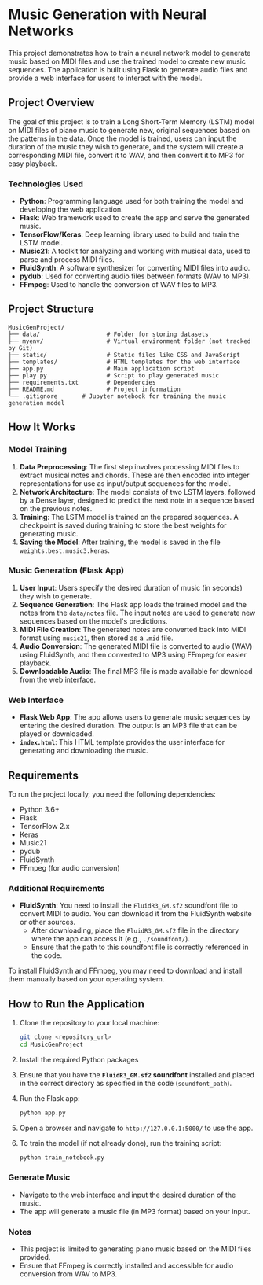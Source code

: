 
# Music Generation with Neural Networks

This project demonstrates how to train a neural network model to generate music based on MIDI files and use the trained model to create new music sequences. The application is built using Flask to generate audio files and provide a web interface for users to interact with the model. 

## Project Overview

The goal of this project is to train a Long Short-Term Memory (LSTM) model on MIDI files of piano music to generate new, original sequences based on the patterns in the data. Once the model is trained, users can input the duration of the music they wish to generate, and the system will create a corresponding MIDI file, convert it to WAV, and then convert it to MP3 for easy playback.

### Technologies Used
- **Python**: Programming language used for both training the model and developing the web application.
- **Flask**: Web framework used to create the app and serve the generated music.
- **TensorFlow/Keras**: Deep learning library used to build and train the LSTM model.
- **Music21**: A toolkit for analyzing and working with musical data, used to parse and process MIDI files.
- **FluidSynth**: A software synthesizer for converting MIDI files into audio.
- **pydub**: Used for converting audio files between formats (WAV to MP3).
- **FFmpeg**: Used to handle the conversion of WAV files to MP3.

## Project Structure

```
MusicGenProject/
├── data/                   # Folder for storing datasets
├── myenv/                  # Virtual environment folder (not tracked by Git)
├── static/                 # Static files like CSS and JavaScript
├── templates/              # HTML templates for the web interface
├── app.py                  # Main application script
├── play.py                 # Script to play generated music
├── requirements.txt        # Dependencies
├── README.md               # Project information
└── .gitignore       # Jupyter notebook for training the music generation model
```

## How It Works

### Model Training

1. **Data Preprocessing**: The first step involves processing MIDI files to extract musical notes and chords. These are then encoded into integer representations for use as input/output sequences for the model.
2. **Network Architecture**: The model consists of two LSTM layers, followed by a Dense layer, designed to predict the next note in a sequence based on the previous notes.
3. **Training**: The LSTM model is trained on the prepared sequences. A checkpoint is saved during training to store the best weights for generating music.
4. **Saving the Model**: After training, the model is saved in the file `weights.best.music3.keras`.

### Music Generation (Flask App)

1. **User Input**: Users specify the desired duration of music (in seconds) they wish to generate.
2. **Sequence Generation**: The Flask app loads the trained model and the notes from the `data/notes` file. The input notes are used to generate new sequences based on the model's predictions.
3. **MIDI File Creation**: The generated notes are converted back into MIDI format using `music21`, then stored as a `.mid` file.
4. **Audio Conversion**: The generated MIDI file is converted to audio (WAV) using FluidSynth, and then converted to MP3 using FFmpeg for easier playback.
5. **Downloadable Audio**: The final MP3 file is made available for download from the web interface.

### Web Interface

- **Flask Web App**: The app allows users to generate music sequences by entering the desired duration. The output is an MP3 file that can be played or downloaded.
- **`index.html`**: This HTML template provides the user interface for generating and downloading the music.

## Requirements

To run the project locally, you need the following dependencies:

- Python 3.6+
- Flask
- TensorFlow 2.x
- Keras
- Music21
- pydub
- FluidSynth
- FFmpeg (for audio conversion)


### Additional Requirements

- **FluidSynth**: You need to install the `FluidR3_GM.sf2` soundfont file to convert MIDI to audio. You can download it from the FluidSynth website or other sources.
  - After downloading, place the `FluidR3_GM.sf2` file in the directory where the app can access it (e.g., `./soundfont/`).
  - Ensure that the path to this soundfont file is correctly referenced in the code.

To install FluidSynth and FFmpeg, you may need to download and install them manually based on your operating system.

## How to Run the Application

1. Clone the repository to your local machine:
   ```bash
   git clone <repository_url>
   cd MusicGenProject
   ```

2. Install the required Python packages
  

3. Ensure that you have the **`FluidR3_GM.sf2` soundfont** installed and placed in the correct directory as specified in the code (`soundfont_path`).
4. Run the Flask app:
   ```bash
   python app.py
   ```

5. Open a browser and navigate to `http://127.0.0.1:5000/` to use the app.

6. To train the model (if not already done), run the training script:
   ```bash
   python train_notebook.py
   ```

### Generate Music

- Navigate to the web interface and input the desired duration of the music.
- The app will generate a music file (in MP3 format) based on your input.

### Notes

- This project is limited to generating piano music based on the MIDI files provided.
- Ensure that FFmpeg is correctly installed and accessible for audio conversion from WAV to MP3.


